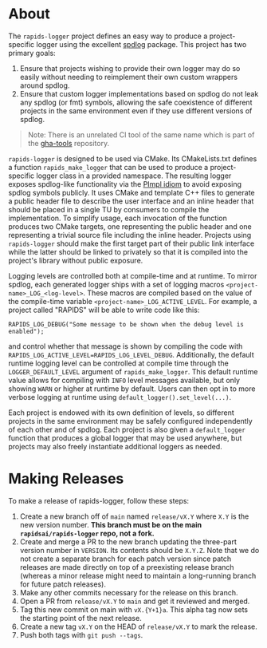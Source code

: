 # About

The `rapids-logger` project defines an easy way to produce a project-specific logger using the excellent [spdlog](https://github.com/gabime/spdlog) package.
This project has two primary goals:
1. Ensure that projects wishing to provide their own logger may do so easily without needing to reimplement their own custom wrappers around spdlog.
2. Ensure that custom logger implementations based on spdlog do not leak any spdlog (or fmt) symbols, allowing the safe coexistence of different projects in the same environment even if they use different versions of spdlog.

> Note: There is an unrelated CI tool of the same name which is part of the [gha-tools](https://github.com/rapidsai/gha-tools) repository.

`rapids-logger` is designed to be used via CMake.
Its CMakeLists.txt defines a function `rapids_make_logger` that can be used to produce a project-specific logger class in a provided namespace.
The resulting logger exposes spdlog-like functionality via the [PImpl idiom](https://en.cppreference.com/w/cpp/language/pimpl) to avoid exposing spdlog symbols publicly.
It uses CMake and template C++ files to generate a public header file to describe the user interface and an inline header that should be placed in a single TU by consumers to compile the implementation.
To simplify usage, each invocation of the function produces two CMake targets, one representing the public header and one representing a trivial source file including the inline header.
Projects using `rapids-logger` should make the first target part of their public link interface while the latter should be linked to privately so that it is compiled into the project's library without public exposure.

Logging levels are controlled both at compile-time and at runtime.
To mirror spdlog, each generated logger ships with a set of logging macros `<project-name>_LOG_<log-level>`.
These macros are compiled based on the value of the compile-time variable `<project-name>_LOG_ACTIVE_LEVEL`.
For example, a project called "RAPIDS" will be able to write code like this:
```
RAPIDS_LOG_DEBUG("Some message to be shown when the debug level is enabled");
```
and control whether that message is shown by compiling the code with `RAPIDS_LOG_ACTIVE_LEVEL=RAPIDS_LOG_LEVEL_DEBUG`.
Additionally, the default runtime logging level can be controlled at compile time through the `LOGGER_DEFAULT_LEVEL` argument of `rapids_make_logger`.
This default runtime value allows for compiling with `INFO` level messages available, but only showing `WARN` or higher at runtime by default.
Users can then opt in to more verbose logging at runtime using `default_logger().set_level(...)`.

Each project is endowed with its own definition of levels, so different projects in the same environment may be safely configured independently of each other and of spdlog.
Each project is also given a `default_logger` function that produces a global logger that may be used anywhere, but projects may also freely instantiate additional loggers as needed.

# Making Releases

To make a release of rapids-logger, follow these steps:
1. Create a new branch off of `main` named `release/vX.Y` where `X.Y` is the new version number. **This branch must be on the main `rapidsai/rapids-logger` repo, not a fork.**
2. Create and merge a PR to the new branch updating the three-part version number in `VERSION`. Its contents should be `X.Y.Z`. Note that we do not create a separate branch for each patch version since patch releases are made directly on top of a preexisting release branch (whereas a minor release might need to maintain a long-running branch for future patch releases).
3. Make any other commits necessary for the release on this branch.
4. Open a PR from `release/vX.Y` to `main` and get it reviewed and merged.
5. Tag this new commit on main with `vX.{Y+1}a`. This alpha tag now sets the starting point of the next release.
6. Create a new tag `vX.Y` on the HEAD of `release/vX.Y` to mark the release.
7. Push both tags with `git push --tags`.
